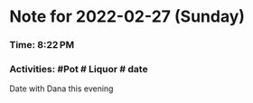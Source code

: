 # Note for 2022-02-27 (Sunday)
### Time: 8:22 PM
### Activities: #Pot  # Liquor  # date

Date with Dana this evening
